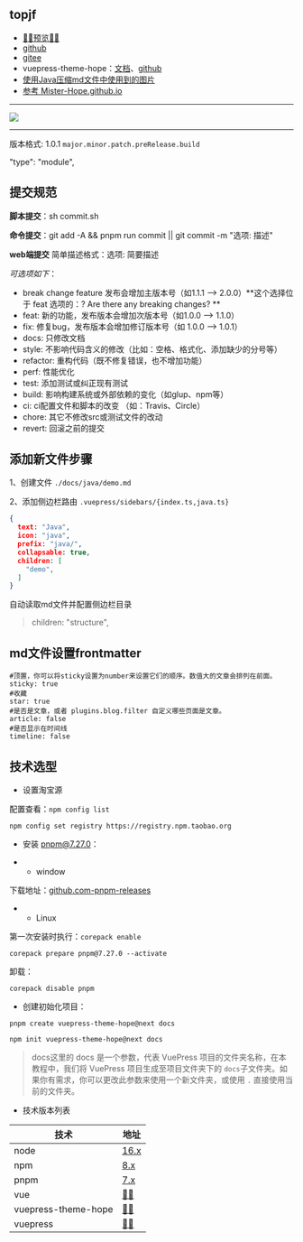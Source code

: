 ## topjf

- [🚀🚀预览🚀🚀](https://topjf.github.io/)
- [github](https://github.com/topjf/topjf)
- [gitee](https://gitee.com/topjf/topjf)
- vuepress-theme-hope：[文档](https://theme-hope.vuejs.press/zh/)、[github](https://github.com/vuepress-theme-hope/vuepress-theme-hope)
- [使用Java压缩md文件中使用到的图片](https://gitee.com/cps007/markdown-img)
- [参考 Mister-Hope.github.io](https://github.com/Mister-Hope/Mister-Hope.github.io)

-------

[![](https://developer.stackblitz.com/img/open_in_stackblitz.svg)](https://stackblitz.com/github/topjf/topjf)

-------

版本格式: 
1.0.1 `major.minor.patch.preRelease.build`


"type": "module",
    

## 提交规范


**脚本提交**：sh commit.sh

**命令提交**：git add -A  && pnpm run commit || git commit -m "选项: 描述"

**web端提交** 简单描述格式：选项: 简要描述

*可选项如下*：
- break change feature 发布会增加主版本号（如1.1.1 –> 2.0.0）**这个选择位于 feat 选项的：? Are there any breaking changes? **
- feat: 新的功能，发布版本会增加次版本号（如1.0.0 –> 1.1.0）
- fix: 修复bug，发布版本会增加修订版本号（如 1.0.0 –> 1.0.1）
- docs: 只修改文档
- style: 不影响代码含义的修改（比如：空格、格式化、添加缺少的分号等）
- refactor: 重构代码（既不修复错误，也不增加功能）
- perf: 性能优化
- test: 添加测试或纠正现有测试
- build: 影响构建系统或外部依赖的变化（如glup、npm等）
- ci: ci配置文件和脚本的改变 （如：Travis、Circle）
- chore: 其它不修改src或测试文件的改动
- revert: 回滚之前的提交

## 添加新文件步骤

1、创建文件 `./docs/java/demo.md`

2、添加侧边栏路由 `.vuepress/sidebars/{index.ts,java.ts}`

```json
{
  text: "Java",
  icon: "java",
  prefix: "java/",
  collapsable: true,
  children: [
    "demo",
  ]
}
```

自动读取md文件并配置侧边栏目录

> children: "structure",


## md文件设置frontmatter

```text
#顶置，你可以将sticky设置为number来设置它们的顺序。数值大的文章会排列在前面。
sticky: true
#收藏
star: true
#是否是文章，或者 plugins.blog.filter 自定义哪些页面是文章。
article: false
#是否显示在时间线
timeline: false
```

## 技术选型

- 设置淘宝源

配置查看：`npm config list`

```shell
npm config set registry https://registry.npm.taobao.org
```

- 安装 pnpm@7.27.0：

- - window

下载地址：[github.com-pnpm-releases](https://github.com/pnpm/pnpm/releases)

- - Linux

第一次安装时执行：`corepack enable`

```shell
corepack prepare pnpm@7.27.0 --activate
```

卸载：

```shell
corepack disable pnpm
```

- 创建初始化项目： 


```shell
pnpm create vuepress-theme-hope@next docs
```

```shell
npm init vuepress-theme-hope@next docs

```

> docs这里的 docs 是一个参数，代表 VuePress 项目的文件夹名称，在本教程中，我们将 VuePress 项目生成至项目文件夹下的 `docs`子文件夹。如果你有需求，你可以更改此参数来使用一个新文件夹，或使用 `.` 直接使用当前的文件夹。

- 技术版本列表

| 技术                  | 地址                                                                                   |
|---------------------|--------------------------------------------------------------------------------------|
| node                | <a href="https://www.npmjs.com/package/node" target="_blank">16.x</a>                |
| npm                 | <a href="https://www.npmjs.com/package/npm" target="_blank">8.x</a>                  |
| pnpm                | <a href="https://www.npmjs.com/package/pnpm" target="_blank">7.x</a>                 |
| vue                 | <a href="https://www.npmjs.com/package/vue" target="_blank">🚀🚀</a>                 |
| vuepress-theme-hope | <a href="https://www.npmjs.com/package/vuepress-theme-hope" target="_blank">🚀🚀</a> |
| vuepress            | <a href="https://www.npmjs.com/package/vuepress" target="_blank">🚀🚀</a>            |
